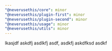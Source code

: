 ```yaml
---
"@neverusethis/core": minor
"@neverusethis/plugin-first": minor
"@neverusethis/plugin-second": minor
"@neverusethis/usage": minor
"@neverusethis/utils": minor
---
```


lkasjdf askdfj asdlkfj asdf, asdkfj askdfksd asdkf
